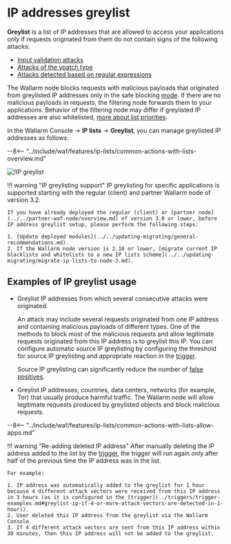 # IP addresses greylist

**Greylist** is a list of IP addresses that are allowed to access your applications only if requests originated from them do not contain signs of the following attacks:

* [Input validation attacks](../../about-wallarm-waf/protecting-against-attacks.md#input-validation-attacks)
* [Attacks of the vpatch type](../rules/vpatch-rule.md)
* [Attacks detected based on regular expressions](../rules/regex-rule.md)

The Wallarm node blocks requests with malicious payloads that originated from greylisted IP addresses only in the safe blocking [mode](../../admin-en/configure-wallarm-mode.md). If there are no malicious payloads in requests, the filtering node forwards them to your applications. Behavior of the filtering node may differ if greylisted IP addresses are also whitelisted, [more about list priorities](overview.md#algorithm-of-ip-lists-processing).

In the Wallarm Console → **IP lists** → **Greylist**, you can manage greylisted IP addresses as follows:

--8<-- "../include/waf/features/ip-lists/common-actions-with-lists-overview.md"

![!IP greylist](../../images/user-guides/ip-lists/greylist.png)

!!! warning "IP greylisting support"
    IP greylisting for specific applications is supported starting with the regular (client) and partner Wallarm node of version 3.2.
    
    If you have already deployed the regular (client) or [partner node](../../partner-waf-node/overview.md) of version 3.0 or lower, before IP address greylist setup, please perform the following steps:

    1. [Update deployed modules](../../updating-migrating/general-recommendations.md).
    2. If the Wallarm node version is 2.18 or lower, [migrate current IP blacklists and whitelists to a new IP lists scheme](../../updating-migrating/migrate-ip-lists-to-node-3.md).

## Examples of IP greylist usage

* Greylist IP addresses from which several consecutive attacks were originated.

    An attack may include several requests originated from one IP address and containing malicious payloads of different types. One of the methods to block most of the malicious requests and allow legitimate requests originated from this IP address is to greylist this IP. You can configure automatic source IP greylisting by configuring the threshold for source IP greylisting and appropriate reaction in the [trigger](../triggers/trigger-examples.md#greylist-ip-if-4-or-more-attack-vectors-are-detected-in-1-hour).

    Source IP greylisting can significantly reduce the number of [false positives](../../about-wallarm-waf/protecting-against-attacks.md#false-positives).
* Greylist IP addresses, countries, data centers, networks (for example, Tor) that usually produce harmful traffic. The Wallarm node will allow legitimate requests produced by greylisted objects and block malicious requests.

--8<-- "../include/waf/features/ip-lists/common-actions-with-lists-allow-apps.md"

!!! warning "Re-adding deleted IP address"
    After manually deleting the IP address added to the list by the [trigger](../triggers/triggers.md), the trigger will run again only after half of the previous time the IP address was in the list.
    
    For example:

    1. IP address was automatically added to the greylist for 1 hour because 4 different attack vectors were received from this IP address in 3 hours (as it is configured in the [trigger](../triggers/trigger-examples.md#greylist-ip-if-4-or-more-attack-vectors-are-detected-in-1-hour)).
    2. User deleted this IP address from the greylist via the Wallarm Console.
    3. If 4 different attack vectors are sent from this IP address within 30 minutes, then this IP address will not be added to the greylist.
